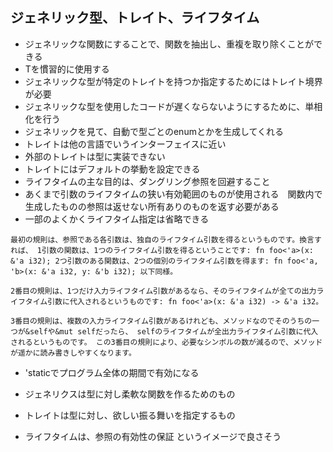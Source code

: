 ## ジェネリック型、トレイト、ライフタイム
- ジェネリックな関数にすることで、関数を抽出し、重複を取り除くことができる
- Tを慣習的に使用する
- ジェネリックな型が特定のトレイトを持つか指定するためにはトレイト境界が必要
- ジェネリックな型を使用したコードが遅くならないようにするために、単相化を行う
- ジェネリックを見て、自動で型ごとのenumとかを生成してくれる
- トレイトは他の言語でいうインターフェイスに近い
- 外部のトレイトは型に実装できない
- トレイトにはデフォルトの挙動を設定できる
- ライフタイムの主な目的は、ダングリング参照を回避すること
- あくまで引数のライフタイムの狭い有効範囲のものが使用される　関数内で生成したものの参照は返せない所有ありのものを返す必要がある
- 一部のよくかくライフタイム指定は省略できる
```
最初の規則は、参照である各引数は、独自のライフタイム引数を得るというものです。換言すれば、 1引数の関数は、1つのライフタイム引数を得るということです: fn foo<'a>(x: &'a i32); 2つ引数のある関数は、2つの個別のライフタイム引数を得ます: fn foo<'a, 'b>(x: &'a i32, y: &'b i32); 以下同様。

2番目の規則は、1つだけ入力ライフタイム引数があるなら、そのライフタイムが全ての出力ライフタイム引数に代入されるというものです: fn foo<'a>(x: &'a i32) -> &'a i32。

3番目の規則は、複数の入力ライフタイム引数があるけれども、メソッドなのでそのうちの一つが&selfや&mut selfだったら、 selfのライフタイムが全出力ライフタイム引数に代入されるというものです。 この3番目の規則により、必要なシンボルの数が減るので、メソッドが遥かに読み書きしやすくなります。
```
- 'staticでプログラム全体の期間で有効になる



- ジェネリクスは型に対し柔軟な関数を作るためのもの
- トレイトは型に対し、欲しい振る舞いを指定するもの
- ライフタイムは、参照の有効性の保証     というイメージで良さそう
